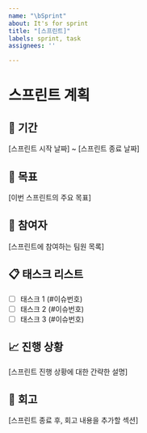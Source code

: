 ```yaml
---
name: "\bSprint"
about: It's for sprint
title: "[스프린트]"
labels: sprint, task
assignees: ''

---
```


# 스프린트 계획

## 📆 기간
[스프린트 시작 날짜] ~ [스프린트 종료 날짜]

## 🎯 목표
[이번 스프린트의 주요 목표]

## 👥 참여자
[스프린트에 참여하는 팀원 목록]

## 📋 태스크 리스트
- [ ] 태스크 1 (#이슈번호)
- [ ] 태스크 2 (#이슈번호)
- [ ] 태스크 3 (#이슈번호)

## 📈 진행 상황
[스프린트 진행 상황에 대한 간략한 설명]

## 📝 회고
[스프린트 종료 후, 회고 내용을 추가할 섹션]

